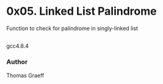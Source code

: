 # 0x05. Linked List Palindrome
Function to check for palindrome in singly-linked list

##
gcc4.8.4

### Author
Thomas Graeff

